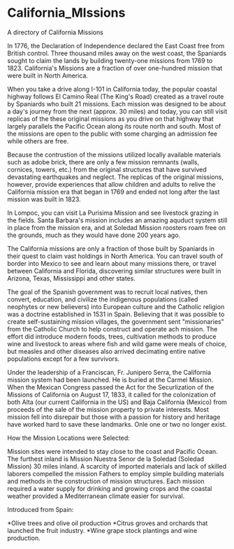 # California_MIssions
A directory of California Missions

In 1776, the Declaration of Independence declared the East Coast free from British control.  Three thousand miles away on the west coast, the Spaniards sought to claim the lands by building twenty-one missions from 1769 to 1823.  California's Missions are a fraction of over one-hundred mission that were built in North America.

When you take a drive along I-101 in California today, the popular coastal highway follows El Camino Real (The King's Road) created as a travel route by Spaniards who built 21 missions.  Each mission was designed to be about a day's journey from the next (approx. 30 miles) and today, you can still visit replicas of the these original missions as you drive on that highway that largely parallels the Pacific Ocean along its route north and south.  Most of the missions are open to the public with some charging an admission fee while others are free.

Because the contrustion of the missions utilized locally available materials such as adobe brick, there are only a few mission remnants (walls, cornices, towers, etc.) from the original structures that have survived devastating earthquakes and neglect.  The replicas of the original missions, however, provide experiences that allow children and adults to relive the California mission era that began in 1769 and ended not long after the last mission was built in 1823.

In Lompoc, you can visit La Purisima Mission and see livestock grazing in the fields.  Santa Barbara's mission includes an amazing aquduct system still in place from the mission era, and at Soledad Mission roosters roam free on the grounds, much as they would have done 200 years ago.

The California missions are only a fraction of those built by Spaniards in their quest to claim vast holdings in North America.  You can travel south of border into Mexico to see and learn about many missions there, or travel between California and Florida, discovering similar structures were built in Arizona, Texas, Mississippi and other states.

The goal of the Spanish government was to recruit local natives, then convert, education, and civilize the indigenous populations (called neophytes or new believers) into European culture and the Catholic religion was a doctrine established in 1531 in Spain.  Believing that it was possible to create self-sustaining mission villages, the government sent "missionaries" from the Catholic Church to help construct and operate ach mission.  The effort did introduce modern foods, trees,
cultivation methods to produce wine and livestock to areas where fish and wild game were meals of choice, but measles and other diseases also arrived decimating entire native populations except for a few survivors. 

Under the leadership of a Franciscan, Fr. Junipero Serra, the California mission system had been launched.  He is buried at the Carmel Mission.  When the Mexican Congress passed the Act for the Securlization of the Missions of California on August 17, 1833, it called for the colonization of both Alta (our current California in the US) and Baja California (Mexico) from proceeds of the sale of the mission property to private interests.  Most mission fell into disrepair but those with a passion for history and heritage have worked hard to save these landmarks.  Onle one or two no longer exist.

How the Mission Locations were Selected:

Mission sites were intended to stay close to the coast and Pacific Ocean.  The furthest inland is Mission Nuestra Senor de la Soledad (Soledad Mission) 30 miles inland.  A scarcity of imported materials and lack of skilled laborers compelled the mission Fathers to employ simple building materials and methods in the construction of mission structures.  Each mission required a water supply for drinking and growing crops and the coastal weather provided a Mediterranean climate easier for survival.

Introduced from Spain:

*Olive trees and olive oil production
*Citrus groves and orchards that launched the fruit industry.
*Wine grape stock plantings and wine production. 

